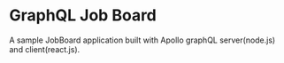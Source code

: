 # GraphQL Job Board

A sample JobBoard application built with Apollo graphQL server(node.js) and client(react.js).
